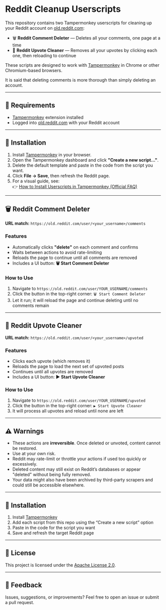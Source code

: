 # Reddit Cleanup Userscripts

This repository contains two Tampermonkey userscripts for cleaning up your Reddit account on [old.reddit.com](https://old.reddit.com):

- 🗑 **Reddit Comment Deleter** — Deletes all your comments, one page at a time
- 🔼 **Reddit Upvote Cleaner** — Removes all your upvotes by clicking each one, then reloading to continue

These scripts are designed to work with [Tampermonkey](https://www.tampermonkey.net/) in Chrome or other Chromium-based browsers.

It is said that deleting comments is more thorough than simply deleting an account.

---

## 🧩 Requirements

- [Tampermonkey](https://www.tampermonkey.net/) extension installed
- Logged into [old.reddit.com](https://old.reddit.com) with your Reddit account

---

## 📁 Installation

1. Install [Tampermonkey](https://www.tampermonkey.net/) in your browser.
2. Open the Tampermonkey dashboard and click **"Create a new script..."**.
3. Delete the default template and paste in the code from the script you want.
4. Click **File → Save**, then refresh the Reddit page.
5. For a visual guide, see:  
   👉 [How to Install Userscripts in Tampermonkey (Official FAQ)](https://www.tampermonkey.net/faq.php?ext=dhdg#Q102)
   
---

## 🗑 Reddit Comment Deleter

**URL match:** `https://old.reddit.com/user/<your_username>/comments`

### Features
- Automatically clicks **"delete"** on each comment and confirms
- Waits between actions to avoid rate-limiting
- Reloads the page to continue until all comments are removed
- Includes a UI button: **🗑 Start Comment Deleter**

### How to Use
1. Navigate to `https://old.reddit.com/user/YOUR_USERNAME/comments`
2. Click the button in the top-right corner: `🗑 Start Comment Deleter`
3. Let it run; it will reload the page and continue deleting until no comments remain

---

## 🔼 Reddit Upvote Cleaner

**URL match:** `https://old.reddit.com/user/<your_username>/upvoted`

### Features
- Clicks each upvote (which removes it)
- Reloads the page to load the next set of upvoted posts
- Continues until all upvotes are removed
- Includes a UI button: **▶ Start Upvote Cleaner**

### How to Use
1. Navigate to `https://old.reddit.com/user/YOUR_USERNAME/upvoted`
2. Click the button in the top-right corner: `▶ Start Upvote Cleaner`
3. It will process all upvotes and reload until none are left

---

## ⚠️ Warnings

- These actions are **irreversible**. Once deleted or unvoted, content cannot be restored.
- Use at your own risk.
- Reddit may rate-limit or throttle your actions if used too quickly or excessively.
- Deleted content may still exist on Reddit’s databases or appear "deleted" without being fully removed.
- Your data might also have been archived by third-party scrapers and could still be accessible elsewhere.

---

## 📁 Installation

1. Install [Tampermonkey](https://www.tampermonkey.net/)
2. Add each script from this repo using the “Create a new script” option
3. Paste in the code for the script you want
4. Save and refresh the target Reddit page

---

## 📜 License

This project is licensed under the [Apache License 2.0](LICENSE).

---

## 💬 Feedback

Issues, suggestions, or improvements? Feel free to open an issue or submit a pull request.
